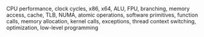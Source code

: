 CPU performance, clock cycles, x86, x64, ALU, FPU, branching, memory access, cache, TLB, NUMA, atomic operations, software primitives, function calls, memory allocation, kernel calls, exceptions, thread context switching, optimization, low-level programming

